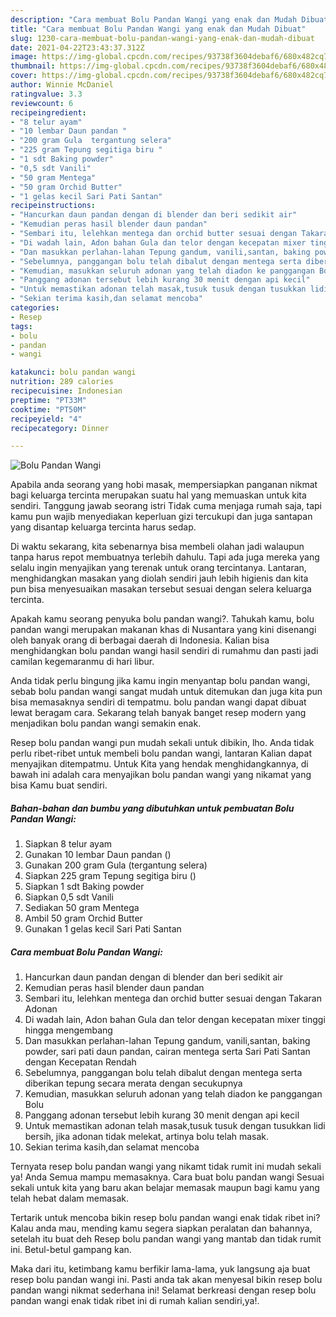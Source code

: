 ```yaml
---
description: "Cara membuat Bolu Pandan Wangi yang enak dan Mudah Dibuat"
title: "Cara membuat Bolu Pandan Wangi yang enak dan Mudah Dibuat"
slug: 1230-cara-membuat-bolu-pandan-wangi-yang-enak-dan-mudah-dibuat
date: 2021-04-22T23:43:37.312Z
image: https://img-global.cpcdn.com/recipes/93738f3604debaf6/680x482cq70/bolu-pandan-wangi-foto-resep-utama.jpg
thumbnail: https://img-global.cpcdn.com/recipes/93738f3604debaf6/680x482cq70/bolu-pandan-wangi-foto-resep-utama.jpg
cover: https://img-global.cpcdn.com/recipes/93738f3604debaf6/680x482cq70/bolu-pandan-wangi-foto-resep-utama.jpg
author: Winnie McDaniel
ratingvalue: 3.3
reviewcount: 6
recipeingredient:
- "8 telur ayam"
- "10 lembar Daun pandan "
- "200 gram Gula  tergantung selera"
- "225 gram Tepung segitiga biru "
- "1 sdt Baking powder"
- "0,5 sdt Vanili"
- "50 gram Mentega"
- "50 gram Orchid Butter"
- "1 gelas kecil Sari Pati Santan"
recipeinstructions:
- "Hancurkan daun pandan dengan di blender dan beri sedikit air"
- "Kemudian peras hasil blender daun pandan"
- "Sembari itu, lelehkan mentega dan orchid butter sesuai dengan Takaran Adonan"
- "Di wadah lain, Adon bahan Gula dan telor dengan kecepatan mixer tinggi hingga mengembang"
- "Dan masukkan perlahan-lahan Tepung gandum, vanili,santan, baking powder, sari pati daun pandan, cairan mentega serta Sari Pati Santan dengan Kecepatan Rendah"
- "Sebelumnya, panggangan bolu telah dibalut dengan mentega serta diberikan tepung secara merata dengan secukupnya"
- "Kemudian, masukkan seluruh adonan yang telah diadon ke panggangan Bolu"
- "Panggang adonan tersebut lebih kurang 30 menit dengan api kecil"
- "Untuk memastikan adonan telah masak,tusuk tusuk dengan tusukkan lidi bersih, jika adonan tidak melekat, artinya bolu telah masak."
- "Sekian terima kasih,dan selamat mencoba"
categories:
- Resep
tags:
- bolu
- pandan
- wangi

katakunci: bolu pandan wangi 
nutrition: 289 calories
recipecuisine: Indonesian
preptime: "PT33M"
cooktime: "PT50M"
recipeyield: "4"
recipecategory: Dinner

---
```



![Bolu Pandan Wangi](https://img-global.cpcdn.com/recipes/93738f3604debaf6/680x482cq70/bolu-pandan-wangi-foto-resep-utama.jpg)

Apabila anda seorang yang hobi masak, mempersiapkan panganan nikmat bagi keluarga tercinta merupakan suatu hal yang memuaskan untuk kita sendiri. Tanggung jawab seorang istri Tidak cuma menjaga rumah saja, tapi kamu pun wajib menyediakan keperluan gizi tercukupi dan juga santapan yang disantap keluarga tercinta harus sedap.

Di waktu  sekarang, kita sebenarnya bisa membeli olahan jadi walaupun tanpa harus repot membuatnya terlebih dahulu. Tapi ada juga mereka yang selalu ingin menyajikan yang terenak untuk orang tercintanya. Lantaran, menghidangkan masakan yang diolah sendiri jauh lebih higienis dan kita pun bisa menyesuaikan masakan tersebut sesuai dengan selera keluarga tercinta. 



Apakah kamu seorang penyuka bolu pandan wangi?. Tahukah kamu, bolu pandan wangi merupakan makanan khas di Nusantara yang kini disenangi oleh banyak orang di berbagai daerah di Indonesia. Kalian bisa menghidangkan bolu pandan wangi hasil sendiri di rumahmu dan pasti jadi camilan kegemaranmu di hari libur.

Anda tidak perlu bingung jika kamu ingin menyantap bolu pandan wangi, sebab bolu pandan wangi sangat mudah untuk ditemukan dan juga kita pun bisa memasaknya sendiri di tempatmu. bolu pandan wangi dapat dibuat lewat beragam cara. Sekarang telah banyak banget resep modern yang menjadikan bolu pandan wangi semakin enak.

Resep bolu pandan wangi pun mudah sekali untuk dibikin, lho. Anda tidak perlu ribet-ribet untuk membeli bolu pandan wangi, lantaran Kalian dapat menyajikan ditempatmu. Untuk Kita yang hendak menghidangkannya, di bawah ini adalah cara menyajikan bolu pandan wangi yang nikamat yang bisa Kamu buat sendiri.

<!--inarticleads1-->

##### Bahan-bahan dan bumbu yang dibutuhkan untuk pembuatan Bolu Pandan Wangi:

1. Siapkan 8 telur ayam
1. Gunakan 10 lembar Daun pandan ()
1. Gunakan 200 gram Gula  (tergantung selera)
1. Siapkan 225 gram Tepung segitiga biru ()
1. Siapkan 1 sdt Baking powder
1. Siapkan 0,5 sdt Vanili
1. Sediakan 50 gram Mentega
1. Ambil 50 gram Orchid Butter
1. Gunakan 1 gelas kecil Sari Pati Santan




<!--inarticleads2-->

##### Cara membuat Bolu Pandan Wangi:

1. Hancurkan daun pandan dengan di blender dan beri sedikit air
1. Kemudian peras hasil blender daun pandan
1. Sembari itu, lelehkan mentega dan orchid butter sesuai dengan Takaran Adonan
1. Di wadah lain, Adon bahan Gula dan telor dengan kecepatan mixer tinggi hingga mengembang
1. Dan masukkan perlahan-lahan Tepung gandum, vanili,santan, baking powder, sari pati daun pandan, cairan mentega serta Sari Pati Santan dengan Kecepatan Rendah
1. Sebelumnya, panggangan bolu telah dibalut dengan mentega serta diberikan tepung secara merata dengan secukupnya
1. Kemudian, masukkan seluruh adonan yang telah diadon ke panggangan Bolu
1. Panggang adonan tersebut lebih kurang 30 menit dengan api kecil
1. Untuk memastikan adonan telah masak,tusuk tusuk dengan tusukkan lidi bersih, jika adonan tidak melekat, artinya bolu telah masak.
1. Sekian terima kasih,dan selamat mencoba




Ternyata resep bolu pandan wangi yang nikamt tidak rumit ini mudah sekali ya! Anda Semua mampu memasaknya. Cara buat bolu pandan wangi Sesuai sekali untuk kita yang baru akan belajar memasak maupun bagi kamu yang telah hebat dalam memasak.

Tertarik untuk mencoba bikin resep bolu pandan wangi enak tidak ribet ini? Kalau anda mau, mending kamu segera siapkan peralatan dan bahannya, setelah itu buat deh Resep bolu pandan wangi yang mantab dan tidak rumit ini. Betul-betul gampang kan. 

Maka dari itu, ketimbang kamu berfikir lama-lama, yuk langsung aja buat resep bolu pandan wangi ini. Pasti anda tak akan menyesal bikin resep bolu pandan wangi nikmat sederhana ini! Selamat berkreasi dengan resep bolu pandan wangi enak tidak ribet ini di rumah kalian sendiri,ya!.

